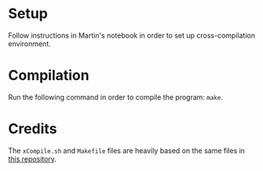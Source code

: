 # Setup

Follow instructions in Martin's notebook in order to set up cross-compilation environment.

# Compilation

Run the following command in order to compile the program: `make`.

# Credits

The `xCompile.sh` and `Makefile` files are heavily based on the same files in 
[this repository](https://github.com/OnionIoT/c-cross-compile-example).